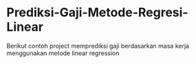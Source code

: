 # Prediksi-Gaji-Metode-Regresi-Linear
Berikut contoh project memprediksi gaji berdasarkan masa kerja menggunakan metode linear regression

